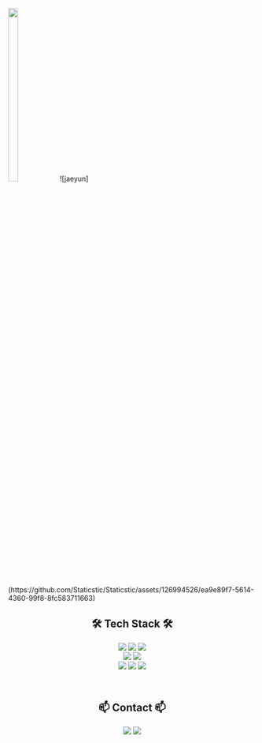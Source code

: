 <img src="https://github.com/Staticstic/Staticstic/assets/126994526/ea9e89f7-5614-4360-99f8-8fc583711663" width="20%" height="30%">
![jaeyun](https://github.com/Staticstic/Staticstic/assets/126994526/ea9e89f7-5614-4360-99f8-8fc583711663)


<div align = "center">
  
## 🛠️ Tech Stack 🛠️
<img src="https://img.shields.io/badge/Python-3776AB?style=flat&logo=python&logoColor=white"/></a>
<img src="https://img.shields.io/badge/Pytorch-EE4C2C?style=flat&logo=pytorch&logoColor=white"/></a>
<img src="https://img.shields.io/badge/R-276DC3?style=flat&logo=r&logoColor=white"/></a>  
<img src="https://img.shields.io/badge/MySQL-4479A1?style=flat&logo=mysql&logoColor=white"/></a>
<img src="https://img.shields.io/badge/Tableau-E97627?style=flat&logo=tableau&logoColor=white"/></a>  
<img src="https://img.shields.io/badge/Notion-000000?style=flat&logo=notion&logoColor=white"/></a>
<img src="https://img.shields.io/badge/Slack-4A154B?style=flat&logo=slack&logoColor=white"/></a>
<img src="https://img.shields.io/badge/Discord-5865F2?style=flat&logo=discord&logoColor=white"/></a>

<br>

<h3 align="center">
  
## 📫 Contact 📫
<div align="center">
  <a href="https://staticstic.notion.site/Data-Analyst-36091ad8d31e4a87878b6ed3b63f63df">
    <img src="https://img.shields.io/badge/Notion-E8E8E8?style=flat&logo=notion&logoColor=black"/></a>
  <a href="mailto:staticstic@gmail.com">
    <img src="https://img.shields.io/badge/gmail-D14836?style=flat&logo=gmail&logoColor=white"/></a>
</div>
